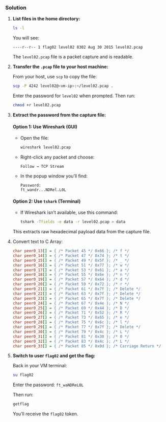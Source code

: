 ### Solution

1. **List files in the home directory:**

	```bash
	ls -l
	```

	You will see:
	```
	----r--r-- 1 flag02 level02 8302 Aug 30	2015 level02.pcap
	```

	The `level02.pcap` file is a packet capture and is readable.

2. **Transfer the `.pcap` file to your host machine:**

	From your host, use `scp` to copy the file:

	```bash
	scp -P 4242 level02@<vm-ip>:~/level02.pcap .
	```

	Enter the password for `level02` when prompted.
	Then run:

	```bash
	chmod +r level02.pcap
	```

3. **Extract the password from the capture file:**

	#### Option 1: Use Wireshark (GUI)

	* Open the file:

		```bash
		wireshark level02.pcap
		```

	* Right-click any packet and choose:

		```
		Follow → TCP Stream
		```

	* In the popup window you’ll find:

		```
		Password:
		ft_wandr...NDRel.L0L
		```

	#### Option 2: Use `tshark` (Terminal)

	* If Wireshark isn’t available, use this command:

		```bash
		tshark -Tfields -e data -r level02.pcap > data
		```

	This extracts raw hexadecimal payload data from the capture file.

4. Convert text to C Array:

	```ini
	char peer0_13[] = { /* Packet 45 */ 0x66 }; /* f */
	char peer0_14[] = { /* Packet 47 */ 0x74 }; /* t */
	char peer0_15[] = { /* Packet 49 */ 0x5f }; /* _ */
	char peer0_16[] = { /* Packet 51 */ 0x77 }; /* w */
	char peer0_17[] = { /* Packet 53 */ 0x61 }; /* a */
	char peer0_18[] = { /* Packet 55 */ 0x6e }; /* n */
	char peer0_19[] = { /* Packet 57 */ 0x64 }; /* d */
	char peer0_20[] = { /* Packet 59 */ 0x72 }; /* r */
	char peer0_21[] = { /* Packet 61 */ 0x7f }; /* Delete */
	char peer0_22[] = { /* Packet 63 */ 0x7f }; /* Delete */
	char peer0_23[] = { /* Packet 65 */ 0x7f }; /* Delete */
	char peer0_24[] = { /* Packet 67 */ 0x4e }; /* N */
	char peer0_25[] = { /* Packet 69 */ 0x44 }; /* D */
	char peer0_26[] = { /* Packet 71 */ 0x52 }; /* R */
	char peer0_27[] = { /* Packet 73 */ 0x65 }; /* e */
	char peer0_28[] = { /* Packet 75 */ 0x6c }; /* l */
	char peer0_29[] = { /* Packet 77 */ 0x7f }; /* Delete */
	char peer0_30[] = { /* Packet 79 */ 0x4c }; /* L */
	char peer0_31[] = { /* Packet 81 */ 0x30 }; /* 0 */
	char peer0_32[] = { /* Packet 83 */ 0x4c }; /* L */
	char peer0_33[] = { /* Packet 85 */ 0x0d }; /* Carriage Return */
	```

5. **Switch to user `flag02` and get the flag:**

	Back in your VM terminal:

	```bash
	su flag02
	```

	Enter the password: `ft_waNDReL0L`

	Then run:

	```bash
	getflag
	```

	You’ll receive the `flag02` token.
